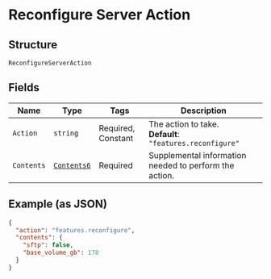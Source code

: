 
# Reconfigure Server Action

## Structure

`ReconfigureServerAction`

## Fields

| Name | Type | Tags | Description |
|  --- | --- | --- | --- |
| `Action` | `string` | Required, Constant | The action to take.<br>**Default**: `"features.reconfigure"` |
| `Contents` | [`Contents6`](../../doc/models/contents-6.md) | Required | Supplemental information needed to perform the action. |

## Example (as JSON)

```json
{
  "action": "features.reconfigure",
  "contents": {
    "sftp": false,
    "base_volume_gb": 178
  }
}
```

